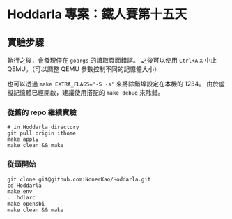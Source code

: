 # Hoddarla 專案：鐵人賽第十五天

## 實驗步驟

執行之後，會發現停在 `goargs` 的讀取頁面錯誤。
之後可以使用 `Ctrl+A` `X` 中止 QEMU。（可以調整 QEMU 參數控制不同的記憶體大小）

也可以透過 `make EXTRA_FLAGS='-S -s'` 來將除錯埠設定在本機的 1234。
由於虛擬記憶體已經開啟，建議使用搭配的 `make debug` 來除錯。

### 從舊的 repo 繼續實驗

```
# in Hoddarla directory
git pull origin ithome
make apply
make clean && make
```

### 從頭開始

```
git clone git@github.com:NonerKao/Hoddarla.git
cd Hoddarla
make env
. .hdlarc
make opensbi
make clean && make
```
